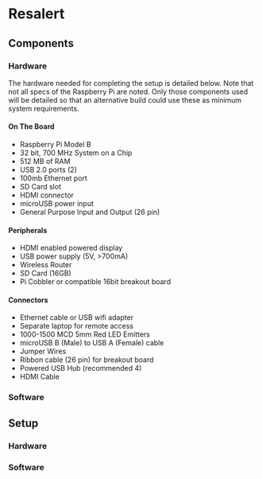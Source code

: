 # Resalert

## Components
### Hardware
The hardware needed for completing the setup is detailed below. Note that not all specs of the Raspberry Pi are noted. Only those components used will be detailed so that an alternative build could use these as minimum system requirements. 

#### On The Board
* Raspberry Pi Model B
 * 32 bit, 700 MHz System on a Chip
 * 512 MB of RAM
 * USB 2.0 ports (2) 
 * 100mb Ethernet port
 * SD Card slot
 * HDMI connector
 * microUSB power input 
 * General Purpose Input and Output (26 pin)

#### Peripherals
* HDMI enabled powered display
* USB power supply (5V, >700mA)
* Wireless Router
* SD Card (16GB)
* Pi Cobbler or compatible 16bit breakout board

#### Connectors
* Ethernet cable or USB wifi adapter
* Separate laptop for remote access
* 1000-1500 MCD 5mm Red LED Emitters
* microUSB B (Male) to USB A (Female) cable
* Jumper Wires
* Ribbon cable (26 pin) for breakout board
* Powered USB Hub (recommended 4)
* HDMI Cable

### Software

## Setup
### Hardware
### Software